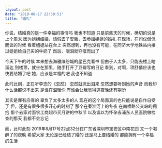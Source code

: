 ```yaml
---
layout: post
date: "2019-08-17 22:38:51"
title: "婚礼"
---
```


你说，结婚真的是一件幸福的事情吗
我也不知道
只是前些天的时候，确切的说是上个周末
因为姐姐结婚，请假去了安徽，去参加姐姐的婚礼
在现场，在司仪侃侃而谈的时候
看着姐姐站在台上
突然想到，再也没有可能，在同济大学地铁站内接过姐姐给自己买的牛奶了
然后，眼泪就夺眶而出了

今天下午的时候
本来想去海雅缤纷城的星巴克看书
但由于人太多，只能去楼上瞎溜达
到楼顶，就坐在那里，随手打开了豆瓣写的日记
看到，对啊，项舒倩应该也快要结婚了吧
她，应该是幸福的吧
我也不知道

此时此刻，正在听李志的《忽然》
忽然就流出泪来
忽然想要听到她的声音
而我却什么话都说不出来
是谁在温暖你
有谁会让我觉得这夜晚还有期盼

其实是罪有应得的
辜负了太多太多的人
现在的这个局面真的也只能说是自作自受了
但，还是有很多很多开心的时刻了
那个在秦淮河上的冬夜
在南桥路公交站的拥抱
那个去家对面农工商超市买月饼的中秋节
以及误以为怀孕去浦东人民医院做检查的那天
我都不会忘记

而，此时此刻
2019年8月17号22点32分在广东省深圳市宝安区中南花园
又一个喝醉了的夜晚
希望大家
无论是已经结了婚的
还是马上要结婚的
都能拥有一个幸福的生活

